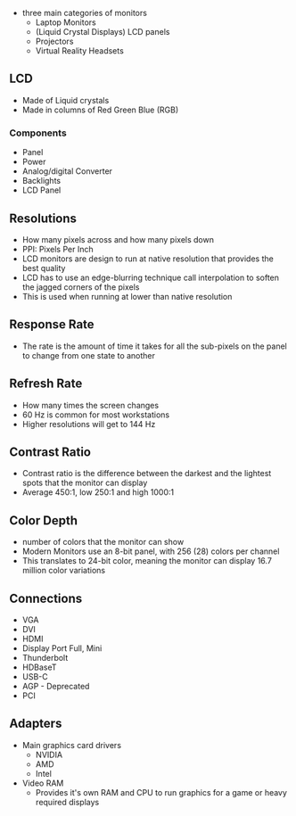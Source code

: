 - three main categories of monitors
  - Laptop Monitors
  - (Liquid Crystal Displays) LCD panels
  - Projectors
  - Virtual Reality Headsets

## LCD

- Made of Liquid crystals
- Made in columns of Red Green Blue (RGB)

### Components

- Panel
- Power
- Analog/digital Converter
- Backlights
- LCD Panel

## Resolutions

- How many pixels across and how many pixels down
- PPI: Pixels Per Inch
- LCD monitors are design to run at native resolution that provides the best quality
- LCD has to use an edge-blurring technique call interpolation to soften the jagged corners of the pixels
- This is used when running at lower than native resolution

## Response Rate

- The rate is the amount of time it takes for all the sub-pixels on the panel to change from one state to another

## Refresh Rate

- How many times the screen changes
- 60 Hz is common for most workstations
- Higher resolutions will get to 144 Hz

## Contrast Ratio

- Contrast ratio is the difference between the darkest and the lightest spots that the monitor can display
- Average 450:1, low 250:1 and high 1000:1

## Color Depth

- number of colors that the monitor can show
- Modern Monitors use an 8-bit panel, with 256 (28) colors per channel
- This translates to 24-bit color, meaning the monitor can display 16.7 million color variations

## Connections

- VGA
- DVI
- HDMI
- Display Port Full, Mini
- Thunderbolt
- HDBaseT
- USB-C
- AGP - Deprecated
- PCI

## Adapters

- Main graphics card drivers
  - NVIDIA
  - AMD
  - Intel
- Video RAM
  - Provides it's own RAM and CPU to run graphics for a game or heavy required displays
 
